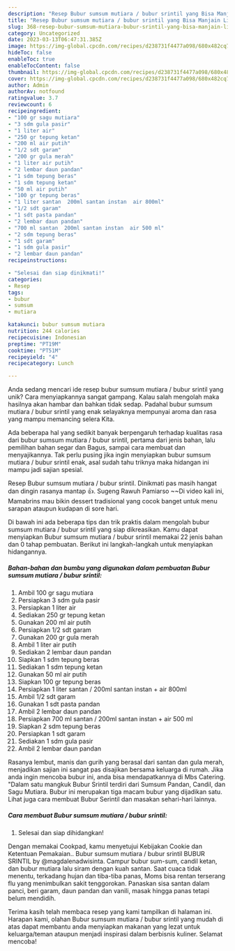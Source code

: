 ```yaml
---
description: "Resep Bubur sumsum mutiara / bubur srintil yang Bisa Manjain Lidah"
title: "Resep Bubur sumsum mutiara / bubur srintil yang Bisa Manjain Lidah"
slug: 368-resep-bubur-sumsum-mutiara-bubur-srintil-yang-bisa-manjain-lidah
category: Uncategorized
date: 2023-03-13T06:47:31.385Z
image: https://img-global.cpcdn.com/recipes/d238731f4477a098/680x482cq70/bubur-sumsum-mutiara-bubur-srintil-foto-resep-utama.jpg
hideToc: false
enableToc: true
enableTocContent: false
thumbnail: https://img-global.cpcdn.com/recipes/d238731f4477a098/680x482cq70/bubur-sumsum-mutiara-bubur-srintil-foto-resep-utama.jpg
cover: https://img-global.cpcdn.com/recipes/d238731f4477a098/680x482cq70/bubur-sumsum-mutiara-bubur-srintil-foto-resep-utama.jpg
author: Admin
authorAv: notfound
ratingvalue: 3.7
reviewcount: 6
recipeingredient:
- "100 gr sagu mutiara"
- "3 sdm gula pasir"
- "1 liter air"
- "250 gr tepung ketan"
- "200 ml air putih"
- "1/2 sdt garam"
- "200 gr gula merah"
- "1 liter air putih"
- "2 lembar daun pandan"
- "1 sdm tepung beras"
- "1 sdm tepung ketan"
- "50 ml air putih"
- "100 gr tepung beras"
- "1 liter santan  200ml santan instan  air 800ml"
- "1/2 sdt garam"
- "1 sdt pasta pandan"
- "2 lembar daun pandan"
- "700 ml santan  200ml santan instan  air 500 ml"
- "2 sdm tepung beras"
- "1 sdt garam"
- "1 sdm gula pasir"
- "2 lembar daun pandan"
recipeinstructions:

- "Selesai dan siap dinikmati!"
categories:
- Resep
tags:
- bubur
- sumsum
- mutiara

katakunci: bubur sumsum mutiara 
nutrition: 244 calories
recipecuisine: Indonesian
preptime: "PT19M"
cooktime: "PT51M"
recipeyield: "4"
recipecategory: Lunch

---
```





Anda sedang mencari ide resep bubur sumsum mutiara / bubur srintil yang unik? Cara menyiapkannya sangat gampang. Kalau salah mengolah maka hasilnya akan hambar dan bahkan tidak sedap. Padahal bubur sumsum mutiara / bubur srintil yang enak selayaknya mempunyai aroma dan rasa yang mampu memancing selera Kita.





Ada beberapa hal yang sedikit banyak berpengaruh terhadap kualitas rasa dari bubur sumsum mutiara / bubur srintil, pertama dari jenis bahan, lalu pemilihan bahan segar dan Bagus, sampai cara membuat dan menyajikannya. Tak perlu pusing jika ingin menyiapkan bubur sumsum mutiara / bubur srintil enak,      asal sudah tahu triknya maka hidangan ini mampu jadi sajian spesial.














Resep Bubur sumsum mutiara / bubur srintil. Dinikmati pas masih hangat dan dingin rasanya mantap 👍. Sugeng Rawuh Pamiarso ~~Di video kali ini, Mamabrins mau bikin dessert tradisional yang cocok banget untuk menu sarapan ataupun kudapan di sore hari.






Di bawah ini ada beberapa tips dan trik praktis dalam mengolah bubur sumsum mutiara / bubur srintil yang siap dikreasikan. Kamu dapat menyiapkan Bubur sumsum mutiara / bubur srintil memakai 22 jenis bahan dan 0 tahap pembuatan. Berikut ini langkah-langkah untuk menyiapkan hidangannya.

<!--inarticleads1-->

##### Bahan-bahan dan bumbu yang digunakan dalam pembuatan Bubur sumsum mutiara / bubur srintil:

1. Ambil 100 gr sagu mutiara
1. Persiapkan 3 sdm gula pasir
1. Persiapkan 1 liter air
1. Sediakan 250 gr tepung ketan
1. Gunakan 200 ml air putih
1. Persiapkan 1/2 sdt garam
1. Gunakan 200 gr gula merah
1. Ambil 1 liter air putih
1. Sediakan 2 lembar daun pandan
1. Siapkan 1 sdm tepung beras
1. Sediakan 1 sdm tepung ketan
1. Gunakan 50 ml air putih
1. Siapkan 100 gr tepung beras
1. Persiapkan 1 liter santan / 200ml santan instan + air 800ml
1. Ambil 1/2 sdt garam
1. Gunakan 1 sdt pasta pandan
1. Ambil 2 lembar daun pandan
1. Persiapkan 700 ml santan / 200ml santan instan + air 500 ml
1. Siapkan 2 sdm tepung beras
1. Persiapkan 1 sdt garam
1. Sediakan 1 sdm gula pasir
1. Ambil 2 lembar daun pandan


Rasanya lembut, manis dan gurih yang berasal dari santan dan gula merah, menjadikan sajian ini sangat pas disajikan bersama keluarga di rumah. Jika anda ingin mencoba bubur ini, anda bisa mendapatkannya di Mbs Catering. &#34;Dalam satu mangkuk Bubur Srintil terdiri dari Sumsum Pandan, Candil, dan Sagu Mutiara. Bubur ini merupakan tiga macam bubur yang dijadikan satu. Lihat juga cara membuat Bubur Serintil dan masakan sehari-hari lainnya. 

<!--inarticleads2-->

##### Cara membuat Bubur sumsum mutiara / bubur srintil:


1. Selesai dan siap dihidangkan!

Dengan memakai Cookpad, kamu menyetujui Kebijakan Cookie dan Ketentuan Pemakaian.. Bubur sumsum mutiara / bubur srintil BUBUR SRINTIL by @magdalenadwisinta. Campur bubur sum-sum, candil ketan, dan bubur mutiara lalu siram dengan kuah santan. Saat cuaca tidak menentu, terkadang hujan dan tiba-tiba panas, Moms bisa rentan terserang flu yang menimbulkan sakit tenggorokan. Panaskan sisa santan dalam panci, beri garam, daun pandan dan vanili, masak hingga panas tetapi belum mendidih. 

Terima kasih telah membaca resep yang kami tampilkan di halaman ini. Harapan kami, olahan Bubur sumsum mutiara / bubur srintil yang mudah di atas dapat membantu anda menyiapkan makanan yang lezat untuk keluarga/teman ataupun menjadi inspirasi dalam berbisnis kuliner. Selamat mencoba!
